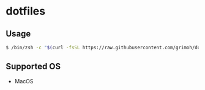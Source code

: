 # dotfiles

## Usage

```sh
$ /bin/zsh -c "$(curl -fsSL https://raw.githubusercontent.com/grimoh/dotfiles/master/setup)"

```

## Supported OS

* MacOS
